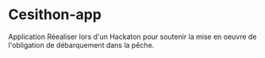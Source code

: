 # Cesithon-app

Application Réealiser lors d'un Hackaton pour soutenir la mise en oeuvre de l'obligation de débarquement dans la pêche.
